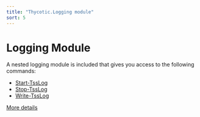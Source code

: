 ```yaml
---
title: "Thycotic.Logging module"
sort: 5
---
```


# Logging Module

A nested logging module is included that gives you access to the following commands:

- [Start-TssLog]
- [Stop-TssLog]
- [Write-TssLog]

[More details](/thycotic.secretserver/getting_started/working_with/workignwith_logging)

[Start-TssLog]:/thycotic.secretserver/commands/logging/Start-TssLog
[Stop-TssLog]:/thycotic.secretserver/commands/logging/Stop-TssLog
[Write-TssLog]:/thycotic.secretserver/commands/logging/Write-TssLog